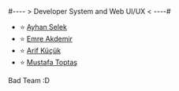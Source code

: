  #---- >  Developer System and Web UI/UX  < ----#

- :star: [Ayhan Selek](https://github.com/ayhanselek)
- :star: [Emre Akdemir](https://github.com/emreakd)
- :star: [Arif Küçük](https://github.com/Junefear)
- :star: [Mustafa Toptaş](https://github.com/mustafatoptas)


 Bad Team :D


